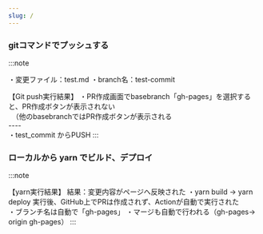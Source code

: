 ```yaml
---
slug: /
---
```


### gitコマンドでプッシュする

:::note

・変更ファイル：test.md
・branch名：test-commit

【Git push実行結果】
    ・PR作成画面でbasebranch「gh-pages」を選択すると、PR作成ボタンが表示されない<br>
    　（他のbasebranchではPR作成ボタンが表示される  
    ----  
    ・test_commit からPUSH
:::

### ローカルから yarn でビルド、デプロイ

:::note

【yarn実行結果】
    結果：変更内容がページへ反映された
    ・yarn build → yarn deploy 実行後、GitHub上でPRは作成されず、Actionが自動で実行された<br>
    ・ブランチ名は自動で「gh-pages」
    ・マージも自動で行われる（gh-pages→ origin gh-pages）
:::
